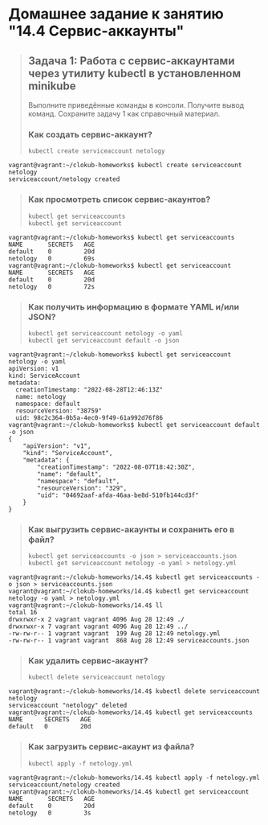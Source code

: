 # Домашнее задание к занятию "14.4 Сервис-аккаунты"

> ## Задача 1: Работа с сервис-аккаунтами через утилиту kubectl в установленном minikube
> 
> Выполните приведённые команды в консоли. Получите вывод команд. Сохраните
задачу 1 как справочный материал.
> 
> ### Как создать сервис-аккаунт?
> 
> ```
> kubectl create serviceaccount netology
> ```

```
vagrant@vagrant:~/clokub-homeworks$ kubectl create serviceaccount netology
serviceaccount/netology created
```

> ### Как просмотреть список сервис-акаунтов?
> 
> ```
> kubectl get serviceaccounts
> kubectl get serviceaccount
> ```

```
vagrant@vagrant:~/clokub-homeworks$ kubectl get serviceaccounts
NAME       SECRETS   AGE
default    0         20d
netology   0         69s
vagrant@vagrant:~/clokub-homeworks$ kubectl get serviceaccount
NAME       SECRETS   AGE
default    0         20d
netology   0         72s
```

> ### Как получить информацию в формате YAML и/или JSON?
> 
> ```
> kubectl get serviceaccount netology -o yaml
> kubectl get serviceaccount default -o json
> ```

```
vagrant@vagrant:~/clokub-homeworks$ kubectl get serviceaccount netology -o yaml
apiVersion: v1
kind: ServiceAccount
metadata:
  creationTimestamp: "2022-08-28T12:46:13Z"
  name: netology
  namespace: default
  resourceVersion: "38759"
  uid: 98c2c364-0b5a-4ec0-9f49-61a992d76f86
vagrant@vagrant:~/clokub-homeworks$ kubectl get serviceaccount default -o json
{
    "apiVersion": "v1",
    "kind": "ServiceAccount",
    "metadata": {
        "creationTimestamp": "2022-08-07T18:42:30Z",
        "name": "default",
        "namespace": "default",
        "resourceVersion": "329",
        "uid": "04692aaf-afda-46aa-be8d-510fb144cd3f"
    }
}
```

> ### Как выгрузить сервис-акаунты и сохранить его в файл?
> 
> ```
> kubectl get serviceaccounts -o json > serviceaccounts.json
> kubectl get serviceaccount netology -o yaml > netology.yml
> ```

```
vagrant@vagrant:~/clokub-homeworks/14.4$ kubectl get serviceaccounts -o json > serviceaccounts.json
vagrant@vagrant:~/clokub-homeworks/14.4$ kubectl get serviceaccount netology -o yaml > netology.yml
vagrant@vagrant:~/clokub-homeworks/14.4$ ll
total 16
drwxrwxr-x 2 vagrant vagrant 4096 Aug 28 12:49 ./
drwxrwxr-x 7 vagrant vagrant 4096 Aug 28 12:49 ../
-rw-rw-r-- 1 vagrant vagrant  199 Aug 28 12:49 netology.yml
-rw-rw-r-- 1 vagrant vagrant  868 Aug 28 12:49 serviceaccounts.json
```

> ### Как удалить сервис-акаунт?
> 
> ```
> kubectl delete serviceaccount netology
> ```

```
vagrant@vagrant:~/clokub-homeworks/14.4$ kubectl delete serviceaccount netology
serviceaccount "netology" deleted
vagrant@vagrant:~/clokub-homeworks/14.4$ kubectl get serviceaccounts
NAME      SECRETS   AGE
default   0         20d
```

> ### Как загрузить сервис-акаунт из файла?
> 
> ```
> kubectl apply -f netology.yml
> ```

```
vagrant@vagrant:~/clokub-homeworks/14.4$ kubectl apply -f netology.yml
serviceaccount/netology created
vagrant@vagrant:~/clokub-homeworks/14.4$ kubectl get serviceaccount
NAME       SECRETS   AGE
default    0         20d
netology   0         3s
```